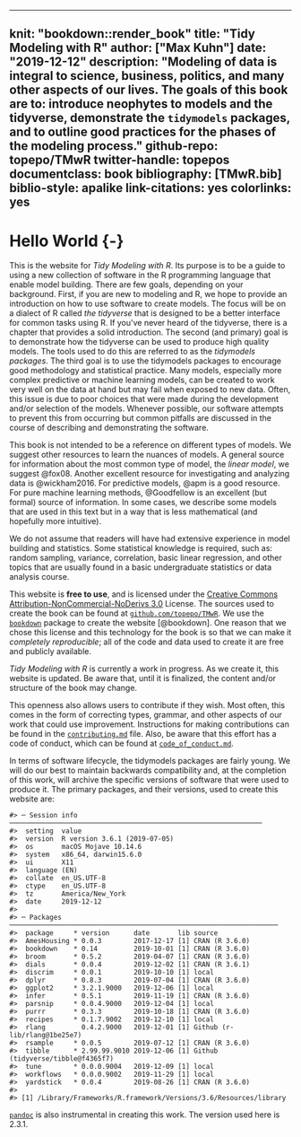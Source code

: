 
---
knit: "bookdown::render_book"
title: "Tidy Modeling with R"
author: ["Max Kuhn"]
date: "2019-12-12"
description: "Modeling of data is integral to science, business, politics, and many other aspects of our lives. The goals of this book are to: introduce neophytes to models and the tidyverse, demonstrate the `tidymodels` packages, and to outline good practices for the phases of the modeling process."
github-repo: topepo/TMwR
twitter-handle: topepos
documentclass: book
bibliography: [TMwR.bib]
biblio-style: apalike
link-citations: yes
colorlinks: yes
---

# Hello World {-} 

This is the website for _Tidy Modeling with R_. Its purpose is to be a guide to using a new collection of software in the R programming language that enable model building. There are few goals, depending on your background. First, if you are new to modeling and R, we hope to provide an introduction on how to use software to create models. The focus will be on a dialect of R called _the tidyverse_ that is designed to be a better interface for common tasks using R. If you've never heard of the tidyverse, there is a chapter that provides a solid introduction. The second (and primary) goal is to demonstrate how the tidyverse can be used to produce high quality models. The tools used to do this are referred to as the _tidymodels packages_. The third goal is to use the tidymodels packages to encourage good methodology and statistical practice. Many models, especially more complex predictive or machine learning models, can be created to work very well on the data at hand but may fail when exposed to new data. Often, this issue is due to poor choices that were made during the development and/or selection of the models. Whenever possible, our software attempts to prevent this from occurring but common pitfalls are discussed in the course of describing and demonstrating the software. 

This book is not intended to be a reference on different types of models. We suggest other resources to learn the nuances of models. A general source for information about the most common type of model, the _linear model_, we suggest @fox08. Another excellent resource for investigating and analyzing data is @wickham2016. For predictive models, @apm is a good resource. For pure machine learning methods, @Goodfellow is an excellent (but formal) source of information.  In some cases, we describe some models that are used in this text but in a way that is less mathematical (and hopefully more intuitive). 

We do not assume that readers will have had extensive experience in model building and statistics. Some statistical knowledge is required, such as: random sampling, variance, correlation, basic linear regression, and other topics that are usually found in a basic undergraduate statistics or data analysis course. 

This website is __free to use__, and is licensed under the [Creative Commons Attribution-NonCommercial-NoDerivs 3.0](http://creativecommons.org/licenses/by-nc-nd/3.0/us/) License. The sources used to create the book can be found at [`github.com/topepo/TMwR`](https://github.com/topepo/TMwR). We use the [`bookdown`](https://bookdown.org/) package to create the website [@bookdown]. One reason that we chose this license and this technology for the book is so that we can make it _completely reproducible_; all of the code and data used to create it are free and publicly available. 

_Tidy Modeling with R_ is currently a work in progress. As we create it, this website is updated. Be aware that, until it is finalized, the content and/or structure of the book may change. 

This openness also allows users to contribute if they wish. Most often, this comes in the form of correcting types, grammar, and other aspects of our work that could use improvement. Instructions for making contributions can be found in the [`contributing.md`](https://github.com/topepo/TMwR/blob/master/contributing.md) file. Also, be aware that this effort has a code of conduct, which can be found at [`code_of_conduct.md`](https://github.com/topepo/TMwR/blob/master/code_of_conduct.md). 

In terms of software lifecycle, the tidymodels packages are fairly young. We will do our best to maintain backwards compatibility and, at the completion of this work, will archive the specific versions of software that were used to produce it. The primary packages, and their versions, used to create this website are:




```
#> ─ Session info ───────────────────────────────────────────────────────────────
#>  setting  value                       
#>  version  R version 3.6.1 (2019-07-05)
#>  os       macOS Mojave 10.14.6        
#>  system   x86_64, darwin15.6.0        
#>  ui       X11                         
#>  language (EN)                        
#>  collate  en_US.UTF-8                 
#>  ctype    en_US.UTF-8                 
#>  tz       America/New_York            
#>  date     2019-12-12                  
#> 
#> ─ Packages ───────────────────────────────────────────────────────────────────
#>  package     * version      date       lib source                           
#>  AmesHousing * 0.0.3        2017-12-17 [1] CRAN (R 3.6.0)                   
#>  bookdown    * 0.14         2019-10-01 [1] CRAN (R 3.6.0)                   
#>  broom       * 0.5.2        2019-04-07 [1] CRAN (R 3.6.0)                   
#>  dials       * 0.0.4        2019-12-02 [1] CRAN (R 3.6.1)                   
#>  discrim     * 0.0.1        2019-10-10 [1] local                            
#>  dplyr       * 0.8.3        2019-07-04 [1] CRAN (R 3.6.0)                   
#>  ggplot2     * 3.2.1.9000   2019-12-06 [1] local                            
#>  infer       * 0.5.1        2019-11-19 [1] CRAN (R 3.6.0)                   
#>  parsnip     * 0.0.4.9000   2019-12-04 [1] local                            
#>  purrr       * 0.3.3        2019-10-18 [1] CRAN (R 3.6.0)                   
#>  recipes     * 0.1.7.9002   2019-12-10 [1] local                            
#>  rlang         0.4.2.9000   2019-12-01 [1] Github (r-lib/rlang@1be25e7)     
#>  rsample     * 0.0.5        2019-07-12 [1] CRAN (R 3.6.0)                   
#>  tibble      * 2.99.99.9010 2019-12-06 [1] Github (tidyverse/tibble@f4365f7)
#>  tune        * 0.0.0.9004   2019-12-09 [1] local                            
#>  workflows   * 0.0.0.9002   2019-11-29 [1] local                            
#>  yardstick   * 0.0.4        2019-08-26 [1] CRAN (R 3.6.0)                   
#> 
#> [1] /Library/Frameworks/R.framework/Versions/3.6/Resources/library
```

[`pandoc`](https://pandoc.org/) is also instrumental in creating this work. The version used here is 2.3.1. 

